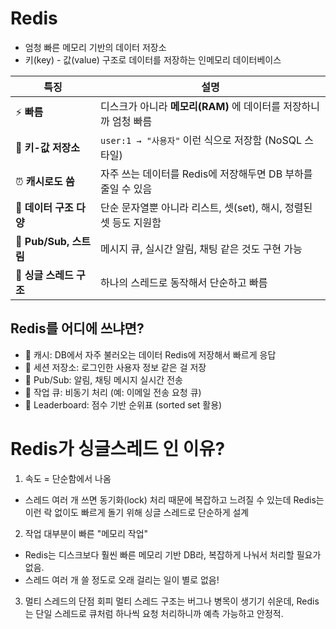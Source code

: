 # Redis
- 엄청 빠른 메모리 기반의 데이터 저장소
- 키(key) - 값(value) 구조로 데이터를 저장하는 인메모리 데이터베이스

| 특징                  | 설명                                        |
| ------------------- | ----------------------------------------- |
| ⚡ **빠름**            | 디스크가 아니라 **메모리(RAM)** 에 데이터를 저장하니까 엄청 빠름  |
| 🧠 **키-값 저장소**      | `user:1 → "사용자"` 이런 식으로 저장함 (NoSQL 스타일)    |
| ⏰ **캐시로도 씀**        | 자주 쓰는 데이터를 Redis에 저장해두면 DB 부하를 줄일 수 있음    |
| 🔁 **데이터 구조 다양**    | 단순 문자열뿐 아니라 리스트, 셋(set), 해시, 정렬된 셋 등도 지원함 |
| 📡 **Pub/Sub, 스트림** | 메시지 큐, 실시간 알림, 채팅 같은 것도 구현 가능             |
| 🔐 **싱글 스레드 구조**    | 하나의 스레드로 동작해서 단순하고 빠름       |


## Redis를 어디에 쓰냐면?
- 🔄 캐시: DB에서 자주 불러오는 데이터 Redis에 저장해서 빠르게 응답
- 🔐 세션 저장소: 로그인한 사용자 정보 같은 걸 저장
- 📢 Pub/Sub: 알림, 채팅 메시지 실시간 전송
- 🧾 작업 큐: 비동기 처리 (예: 이메일 전송 요청 큐)
- 🧠 Leaderboard: 점수 기반 순위표 (sorted set 활용)

# Redis가 싱글스레드 인 이유?
1. 속도 = 단순함에서 나옴
- 스레드 여러 개 쓰면 동기화(lock) 처리 때문에 복잡하고 느려질 수 있는데 Redis는 이런 락 없이도 빠르게 돌기 위해 싱글 스레드로 단순하게 설계

2. 작업 대부분이 빠른 "메모리 작업"
- Redis는 디스크보다 훨씬 빠른 메모리 기반 DB라, 복잡하게 나눠서 처리할 필요가 없음.
- 스레드 여러 개 쓸 정도로 오래 걸리는 일이 별로 없음!

3. 멀티 스레드의 단점 회피
멀티 스레드 구조는 버그나 병목이 생기기 쉬운데, Redis는 단일 스레드로 큐처럼 하나씩 요청 처리하니까 예측 가능하고 안정적.